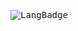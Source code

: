 <kbd> ![LangBadge](https://github-readme-stats.vercel.app/api/top-langs/?username=bellomia&langs_count=10&layout=compact&exclude_repo=PythTB&hide=html,makefile,gnuplot&theme=graywhite&hide_title=true)
</kbd>

<!--
### Hi there 👋
**bellomia/bellomia** is a ✨ _special_ ✨ repository because its `README.md` (this file) appears on your GitHub profile.

Here are some ideas to get you started:

- 🔭 I’m currently working on ...
- 🌱 I’m currently learning ...
- 👯 I’m looking to collaborate on ...
- 🤔 I’m looking for help with ...
- 💬 Ask me about ...
- 📫 How to reach me: ...
- 😄 Pronouns: ...
- ⚡ Fun fact: ...
-->
